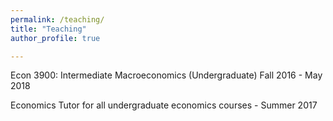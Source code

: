 ```yaml
---
permalink: /teaching/
title: "Teaching"
author_profile: true 

---
```


Econ 3900: Intermediate Macroeconomics (Undergraduate) Fall 2016 - May 2018 

Economics Tutor for all undergraduate economics courses - Summer 2017
